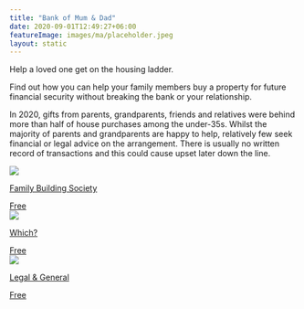 ```yaml
---
title: "Bank of Mum & Dad"
date: 2020-09-01T12:49:27+06:00
featureImage: images/ma/placeholder.jpeg
layout: static
---
```


Help a loved one get on the housing ladder.

Find out how you can help your family members buy a property for future financial security without breaking the bank or your relationship.

In 2020, gifts from parents, grandparents, friends and relatives were behind more than half of house purchases among the under-35s. Whilst the majority of parents and grandparents are happy to help, relatively few seek financial or legal advice on the arrangement. There is usually no written record of transactions and this could cause upset later down the line.

<a class="ma-link" href="https://www.familybuildingsociety.co.uk/tips-and-guides/bank-of-mum-and-dad-research-and-guides"><div class="ma-card ma-card-Wealth"><div class="ma-icon"><img src ="/images/Icon-check - wealth - opacity.svg"/></div><div class="ma-name"><p>Family Building Society</p></div><div class="ma-paid-text"><span>Free</span></div></div></a><a class="ma-link" href="https://www.which.co.uk/money/mortgages-and-property/mortgages/getting-a-mortgage/how-can-parents-help-first-time-buyers-aajxU3H4Zl3H"><div class="ma-card ma-card-Wealth"><div class="ma-icon"><img src ="/images/Icon-check - wealth - opacity.svg"/></div><div class="ma-name"><p>Which?</p></div><div class="ma-paid-text"><span>Free</span></div></div></a><a class="ma-link" href="https://www.legalandgeneral.com/retirement/equity-release/guides/bank-of-mum-and-dad/"><div class="ma-card ma-card-Wealth"><div class="ma-icon"><img src ="/images/Icon-check - wealth - opacity.svg"/></div><div class="ma-name"><p>Legal & General</p></div><div class="ma-paid-text"><span>Free</span></div></div></a>  

<br/><br/>






